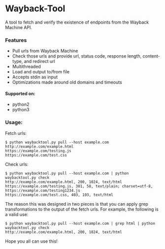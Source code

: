 # Wayback-Tool
A tool to fetch and verify the existence of endpoints from the Wayback Machine API.

### Features
* Pull urls from Wayback Machine
* Check those urls and provide url, status code, response length, content-type, and redirect url 
* Multithreaded
* Load and output to/from file
* Accepts stdin as input
* Optimizations made around old domains and timeouts

#### Supported on:
- python2
- python3


### Usage:
Fetch urls:
```
$ python waybacktool.py pull --host example.com  
http://example.com/example.html  
https://example.com/testing.js  
https://example.com/test.css  
```

Check urls:
```
$ python waybacktool.py pull --host example.com | python waybacktool.py check 
http://example.com/example.html, 200, 1024, text/html
https://example.com/testing.js, 301, 58, text/plain; charset=utf-8, https://example.com/testing1234.js
https://example.com/test.css, 403, 103, text/html
```

The reason this was designed in two pieces is that you can apply grep transformations to the output of the fetch urls. For example, the following is a valid use:
```
$ python waybacktool.py pull --host example.com | grep html | python waybacktool.py check 
http://example.com/example.html, 200, 1024, text/html
```

Hope you all can use this!
